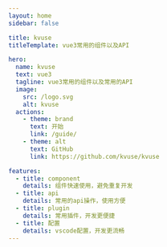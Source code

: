 ```yaml
---
layout: home
sidebar: false

title: kvuse
titleTemplate: vue3常用的组件以及API

hero:
  name: kvuse 
  text: vue3
  tagline: vue3常用的组件以及常用的API
  image:
    src: /logo.svg
    alt: kvuse
  actions:
    - theme: brand
      text: 开始
      link: /guide/
    - theme: alt
      text: GitHub
      link: https://github.com/kvuse/kvuse

features:
  - title: component
    details: 组件快速使用，避免重复开发
  - title: api
    details: 常用的api操作，使用方便
  - title: plugin
    details: 常用插件，开发更便捷
  - title: 配置
    details: vscode配置，开发更流畅
---
```

